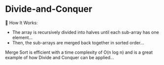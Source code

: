 # Divide-and-Conquer

🧠 How It Works:
- The array is recursively divided into halves until each sub-array has one element...
- Then, the sub-arrays are merged back together in sorted order...

Merge Sort is efficient with a time complexity of O(n log n) and is a great example of how Divide and Conquer can be applied...
